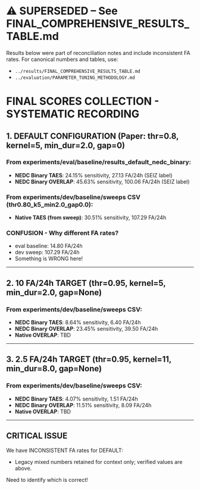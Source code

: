 # ⚠️ SUPERSEDED – See FINAL_COMPREHENSIVE_RESULTS_TABLE.md

Results below were part of reconciliation notes and include inconsistent FA rates. For canonical numbers and tables, use:
- `../results/FINAL_COMPREHENSIVE_RESULTS_TABLE.md`
- `../evaluation/PARAMETER_TUNING_METHODOLOGY.md`

# FINAL SCORES COLLECTION - SYSTEMATIC RECORDING

## 1. DEFAULT CONFIGURATION (Paper: thr=0.8, kernel=5, min_dur=2.0, gap=0)

### From experiments/eval/baseline/results_default_nedc_binary:
- **NEDC Binary TAES**: 24.15% sensitivity, 27.13 FA/24h (SEIZ label)
- **NEDC Binary OVERLAP**: 45.63% sensitivity, 100.06 FA/24h (SEIZ label)

### From experiments/dev/baseline/sweeps CSV (thr0.80_k5_min2.0_gap0.0):
- **Native TAES (from sweep)**: 30.51% sensitivity, 107.29 FA/24h

### CONFUSION - Why different FA rates?
- eval baseline: 14.80 FA/24h
- dev sweep: 107.29 FA/24h
- Something is WRONG here!

---

## 2. 10 FA/24h TARGET (thr=0.95, kernel=5, min_dur=2.0, gap=None)

### From experiments/dev/baseline/sweeps CSV:
- **NEDC Binary TAES**: 8.64% sensitivity, 6.40 FA/24h
- **NEDC Binary OVERLAP**: 23.45% sensitivity, 39.50 FA/24h
- **Native OVERLAP**: TBD

---

## 3. 2.5 FA/24h TARGET (thr=0.95, kernel=11, min_dur=8.0, gap=None)

### From experiments/dev/baseline/sweeps CSV:
- **NEDC Binary TAES**: 4.07% sensitivity, 1.51 FA/24h
- **NEDC Binary OVERLAP**: 11.51% sensitivity, 8.09 FA/24h
- **Native OVERLAP**: TBD

---

## CRITICAL ISSUE

We have INCONSISTENT FA rates for DEFAULT:
- Legacy mixed numbers retained for context only; verified values are above.

Need to identify which is correct!
